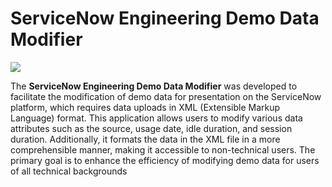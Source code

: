 
# ServiceNow Engineering Demo Data Modifier 
<img src="https://github.com/teamServiceNow7/SVN_Demo_Data_Modifier/blob/main/DDMLogo.png">
<p> The <b>ServiceNow Engineering Demo Data Modifier</b> was developed to facilitate the 
modification of demo data for presentation on the ServiceNow platform, which requires 
data uploads in XML (Extensible Markup Language) format. This application allows users to 
modify various data attributes such as the source, usage date, idle duration, and session 
duration. Additionally, it formats the data in the XML file in a more comprehensible manner, 
making it accessible to non-technical users. The primary goal is to enhance the efficiency 
of modifying demo data for users of all technical backgrounds </p>
